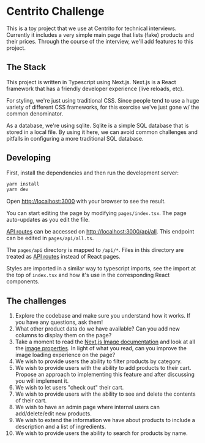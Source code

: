 # Centrito Challenge

This is a toy project that we use at Centrito for technical interviews. Currently it includes a very simple main page that lists (fake) products and their prices. Through the course of the interview, we'll add features to this project.

## The Stack

This project is written in Typescript using Next.js. Next.js is a React framework that has a friendly developer experience (live reloads, etc).

For styling, we're just using traditional CSS. Since people tend to use a huge variety of different CSS frameworks, for this exercise we've just gone w/ the common denominator.

As a database, we're using sqlite. Sqlite is a simple SQL database that is stored in a local file. By using it here, we can avoid common challenges and pitfalls in configuring a more traditional SQL database.

## Developing

First, install the dependencies and then run the development server:

```bash
yarn install 
yarn dev
```

Open [http://localhost:3000](http://localhost:3000) with your browser to see the result.

You can start editing the page by modifying `pages/index.tsx`. The page auto-updates as you edit the file.

[API routes](https://nextjs.org/docs/api-routes/introduction) can be accessed on [http://localhost:3000/api/all](http://localhost:3000/api/all). This endpoint can be edited in `pages/api/all.ts`.

The `pages/api` directory is mapped to `/api/*`. Files in this directory are treated as [API routes](https://nextjs.org/docs/api-routes/introduction) instead of React pages.

Styles are imported in a similar way to typescript imports, see the import at the top of `index.tsx` and how it's use in the corresponding React components.

## The challenges

1. Explore the codebase and make sure you understand how it works. If you have any questions, ask them!
2. What other product data do we have available? Can you add new columns to display them on the page?
3. Take a moment to read the [Next.js Image documentation](https://nextjs.org/docs/basic-features/image-optimization) and look at all the [image properties](https://nextjs.org/docs/api-reference/next/image). In light of what you read, can you improve the image loading experience on the page?
5. We wish to provide users the ability to filter products by category.
4. We wish to provide users with the ability to add products to their cart. Propose an approach to implementing this feature and after discussing you will implement it.
7. We wish to let users "check out" their cart.
6. We wish to provide users with the ability to see and delete the contents of their cart.
6. We wish to have an admin page where internal users can add/delete/edit new products.
8. We wish to extend the information we have about products to include a description and a list of ingredients.
9. We wish to provide users the ability to search for products by name.